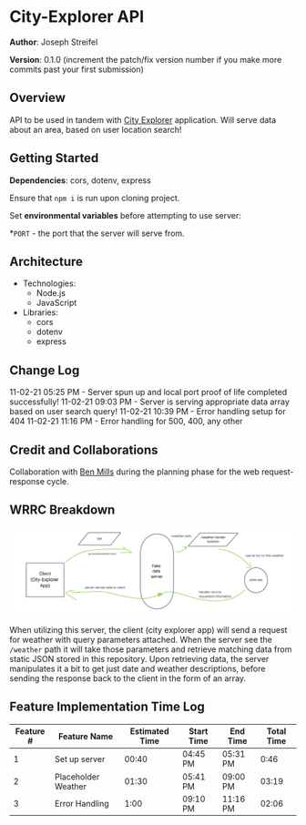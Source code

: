 # City-Explorer API

**Author**: Joseph Streifel

**Version**: 0.1.0 (increment the patch/fix version number if you make more commits past your first submission)

## Overview

API to be used in tandem with [City Explorer](https://city-explorer-js.netlify.app/) application. Will serve data about an area, based on user location search!

## Getting Started

**Dependencies**: cors, dotenv, express

Ensure that `npm i` is run upon cloning project.

Set **environmental variables** before attempting to use server:

  *`PORT` - the port that the server will serve from.

## Architecture

* Technologies:
  * Node.js
  * JavaScript
* Libraries:
  * cors
  * dotenv
  * express

## Change Log

11-02-21 05:25 PM - Server spun up and local port proof of life completed successfully!
11-02-21 09:03 PM - Server is serving appropriate data array based on user search query!
11-02-21 10:39 PM - Error handling setup for 404
11-02-21 11:16 PM - Error handling for 500, 400, any other

## Credit and Collaborations

Collaboration with [Ben Mills](https://github.com/akkanben) during the planning phase for the web request-response cycle.

## WRRC Breakdown

![wrrc sketch](readme-img/11-02-wrrc.png)

When utilizing this server, the client (city explorer app) will send a request for weather with query parameters attached. When the server see the `/weather` path it will take those parameters and retrieve matching data from static JSON stored in this repository. Upon retrieving data, the server manipulates it a bit to get just date and weather descriptions, before sending the response back to the client in the form of an array.

## Feature Implementation Time Log

| Feature # | Feature Name | Estimated Time | Start Time | End Time | Total Time |
|-----------|--------------|----------------|------------|----------|------------|
| 1 | Set up server | 00:40 | 04:45 PM | 05:31 PM | 0:46 |
| 2 | Placeholder Weather | 01:30 | 05:41 PM | 09:00 PM | 03:19 |
| 3 | Error Handling | 1:00 | 09:10 PM | 11:16 PM | 02:06 |
